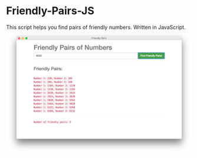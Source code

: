 # Friendly-Pairs-JS
This script helps you find pairs of friendly numbers. Written in JavaScript. 
![Friendly Pairs of gitNumbers ](/screenshot_chrome.png?raw=true "Screenshot")